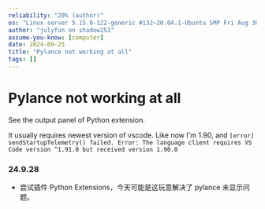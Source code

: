 ```yaml
---
reliability: "20% (author)"
os: "Linux server 5.15.0-122-generic #132~20.04.1-Ubuntu SMP Fri Aug 30 15:50:07 UTC 2024 x86_64 x86_64 x86_64 GNU/Linux"
author: "julyfun on shadow251"
assume-you-know: [computer]
date: 2024-09-25
title: "Pylance not working at all"
tags: []
---
```


# Pylance not working at all

See the output panel of Python extension.

It usually requires newest version of vscode. Like now I'm 1.90, and `[error] sendStartupTelemetry() failed. Error: The language client requires VS Code version ^1.91.0 but received version 1.90.0`

### 24.9.28

- 尝试插件 Python Extensions，今天可能是这玩意解决了 pylance 未显示问题。

